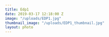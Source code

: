 ```yaml
---
title: Edp1
date: 2019-03-17 12:18:00 Z
image: "/uploads/EDP1.jpg"
thumbnail_image: "/uploads/EDP1_thumbnail.jpg"
layout: photo
---
```



